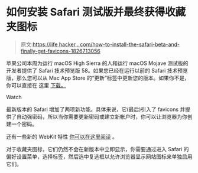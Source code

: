 # 如何安装 Safari 测试版并最终获得收藏夹图标

> 原文:[https://life hacker . com/how-to-install-the-safari-beta-and-finally-get-favicons-1826713056](https://lifehacker.com/how-to-install-the-safari-beta-and-finally-get-favicons-1826713056)

苹果公司本周为运行 macOS High Sierra 的人和运行 macOS Mojave 测试版的开发者提供了 Safari 技术预览版 58。如果您已经在运行以前的 Safari 技术预览版，那么您可以从 Mac App Store 的“更新”标签中更新您的版本。如果你不是，你可以直接在 这里 [下载。](https://developer.apple.com/safari/download/) 

Watch

最新版本的 Safari 增加了两项新功能。具体来说，它(最后)引入了 favicons 并提供了自动强密码，所以当你需要更新密码或建立新帐户时，你可以让浏览器为你创建一个密码。

还有一些新的 WebKit 特性 [你可以在这里阅读](https://developer.apple.com/safari/whats-new/) 。

对于收藏夹图标，它们仍然不会在新版本中立即显示，你需要通过进入 Safari 的偏好设置菜单，选择标签，然后选中复选框以允许浏览器显示网站图标来单独启用它们。